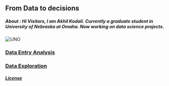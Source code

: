 ## From Data to decisions

##### About : Hi Visitors, I am Akhil Kodali. Currently a graduate student in University of Nebraska at Omaha. Now working on data science projects.
![UNO](https://images.app.goo.gl/S1KNsRpzvTcuRLd47)


### [Data Entry Analysis](https://www.unomaha.edu/)


### [Data Exploration](https://www.unomaha.edu/)




##### [License](https://github.com/akodali1/Data-to-decision-class/blob/main/LICENSE)
